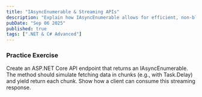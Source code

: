 ```yaml
---
title: "IAsyncEnumerable & Streaming APIs"
description: "Explain how IAsyncEnumerable allows for efficient, non-blocking iteration over asynchronous data streams. Contrast this with returning a Task<IEnumerable<T>>."
pubDate: "Sep 06 2025"
published: true
tags: [".NET & C# Advanced"]
---
```


### Practice Exercise

Create an ASP.NET Core API endpoint that returns an IAsyncEnumerable<string>. The method should simulate fetching data in chunks (e.g., with Task.Delay) and yield return each chunk. Show how a client can consume this streaming response.
